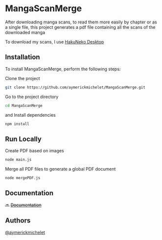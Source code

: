 
# MangaScanMerge

After downloading manga scans, to read them more easily by chapter or as a single file, this project generates a pdf file containing all the scans of the downloaded manga

To download my scans, I use [HakuNeko Desktop](https://github.com/manga-download/hakuneko)

## Installation

To install MangaScanMerge, perform the following steps:

Clone the project

```bash
git clone https://github.com/aymerickmichelet/MangaScanMerge.git
```

Go to the project directory

```bash
cd MangaScanMerge
```

and Install dependencies

```bash
npm install
```
## Run Locally

Create PDF based on images

```bash
node main.js
```

Merge all PDF files to generate a global PDF document

```bash
node mergePDF.js
```

## Documentation

🔜 ~~[Documentation](https://github.com/aymerickmichelet/MangaScanMerge/wiki)~~


## Authors

[@aymerickmichelet](https://www.github.com/aymerickmichelet)


